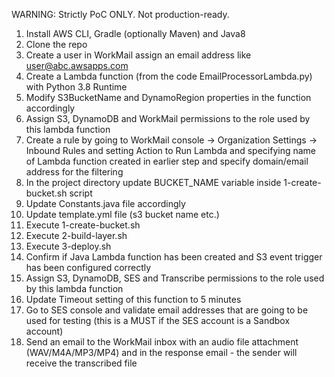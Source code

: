 WARNING: Strictly PoC ONLY. Not production-ready.

1. Install AWS CLI, Gradle (optionally Maven) and Java8
2. Clone the repo 
3. Create a user in WorkMail assign an email address like user@abc.awsapps.com
4. Create a Lambda function (from the code EmailProcessorLambda.py) with Python 3.8 Runtime
5. Modify S3BucketName and DynamoRegion properties in the function accordingly
6. Assign S3, DynamoDB and WorkMail permissions to the role used by this lambda function
7. Create a rule by going to WorkMail console -> Organization Settings -> Inbound Rules and setting Action to Run Lambda and specifying name of Lambda function created in earlier step and specify domain/email address for the filtering
8. In the project directory update BUCKET_NAME variable inside 1-create-bucket.sh script
9. Update Constants.java file accordingly 
10. Update template.yml file (s3 bucket name etc.)
11. Execute 1-create-bucket.sh
12. Execute 2-build-layer.sh
13. Execute 3-deploy.sh
14. Confirm if Java Lambda function has been created and S3 event trigger has been configured correctly
15. Assign S3, DynamoDB, SES and Transcribe permissions to the role used by this lambda function
16. Update Timeout setting of this function to 5 minutes
17. Go to SES console and validate email addresses that are going to be used for testing (this is a MUST if the SES account is a Sandbox account) 
18. Send an email to the WorkMail inbox with an audio file attachment (WAV/M4A/MP3/MP4) and in the response email - the sender will receive the transcribed file 
